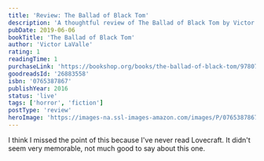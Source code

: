 ```yaml
---
title: 'Review: The Ballad of Black Tom'
description: 'A thoughtful review of The Ballad of Black Tom by Victor LaValle'
pubDate: 2019-06-06
bookTitle: 'The Ballad of Black Tom'
author: 'Victor LaValle'
rating: 1
readingTime: 1
purchaseLink: 'https://bookshop.org/books/the-ballad-of-black-tom/9780765387868'
goodreadsId: '26883558'
isbn: '0765387867'
publishYear: 2016
status: 'live'
tags: ['horror', 'fiction']
postType: 'review'
heroImage: 'https://images-na.ssl-images-amazon.com/images/P/0765387867.01.L.jpg'
---
```


I think I missed the point of this because I've never read Lovecraft. It didn't seem very memorable, not much good to say about this one.